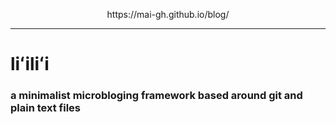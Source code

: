 <p align="center">https://mai-gh.github.io/blog/</p>

---

# liʻiliʻi

### a minimalist microbloging framework based around git and plain text files

